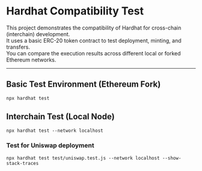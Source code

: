 # Hardhat Compatibility Test

This project demonstrates the compatibility of Hardhat for cross-chain (interchain) development.  
It uses a basic ERC-20 token contract to test deployment, minting, and transfers.  
You can compare the execution results across different local or forked Ethereum networks.

---

## Basic Test Environment (Ethereum Fork)

```shell
npx hardhat test
```

## Interchain Test (Local Node)
```shell
npx hardhat test --network localhost
```

### Test for Uniswap deployment
```shell
npx hardhat test test/uniswap.test.js --network localhost --show-stack-traces
```
